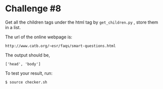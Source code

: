 # Challenge #8

Get all the children tags under the html tag by ```get_children.py``` , store them in a list.

The url of the online webpage is:
```
http://www.catb.org/~esr/faqs/smart-questions.html
```

The output should be,
```
['head', 'body']
```

To test your result, run:
```
$ source checker.sh
```